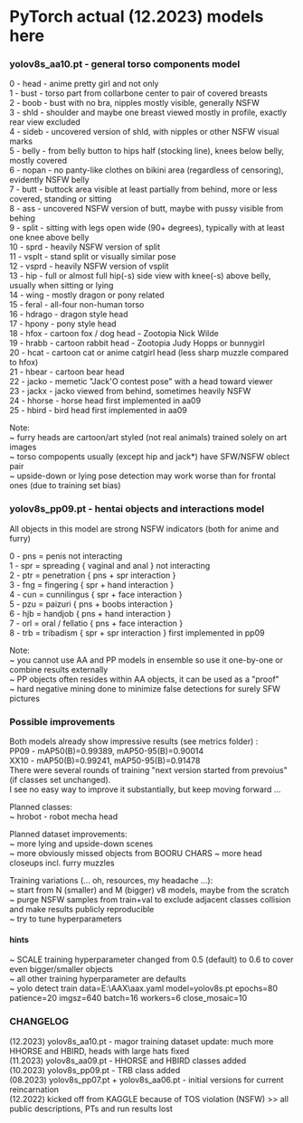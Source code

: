 # PyTorch actual (12.2023) models here

### yolov8s_aa10.pt - general torso components model
 
 0 - head   - anime pretty girl and not only <br>
 1 - bust   - torso part from collarbone center to pair of covered breasts <br>
 2 - boob   - bust with no bra, nipples mostly visible, generally NSFW <br>
 3 - shld   - shoulder and maybe one breast viewed mostly in profile, exactly rear view excluded <br>
 4 - sideb  - uncovered version of shld, with nipples or other NSFW visual marks <br>
 5 - belly  - from belly button to hips half (stocking line), knees below belly, mostly covered <br>
 6 - nopan  - no panty-like clothes on bikini area (regardless of censoring), evidently NSFW belly <br>
 7 - butt   - buttock area visible at least partially from behind, more or less covered, standing or sitting <br>
 8 - ass    - uncovered NSFW version of butt, maybe with pussy visible from behing <br>
 9 - split  - sitting with legs open wide (90+ degrees), typically with at least one knee above belly <br>
10 - sprd   - heavily NSFW version of split <br>
11 - vsplt  - stand split or visually similar pose <br>
12 - vsprd  - heavily NSFW version of vsplit <br>
13 - hip    - full or almost full hip(-s) side view with knee(-s) above belly, usually when sitting or lying <br>
14 - wing   - mostly dragon or pony related <br>
15 - feral  - all-four non-human torso <br>
16 - hdrago - dragon style head <br>
17 - hpony  - pony style head <br>
18 - hfox   - cartoon fox / dog head - Zootopia Nick Wilde <br>
19 - hrabb  - cartoon rabbit head - Zootopia Judy Hopps or bunnygirl <br>
20 - hcat   - cartoon cat or anime catgirl head (less sharp muzzle compared to hfox) <br>
21 - hbear  - cartoon bear head <br>
22 - jacko  - memetic "Jack'O contest pose" with a head toward viewer <br>
23 - jackx  - jacko viewed from behind, sometimes heavily NSFW <br>
24 - hhorse - horse head first implemented in aa09 <br>
25 - hbird - bird head first implemented in aa09 <br>

Note: <br>
~ furry heads are cartoon/art styled (not real animals) trained solely on art images <br>
~ torso compopents usually (except hip and jack*) have SFW/NSFW oblect pair <br>
~ upside-down or lying pose detection may work worse than for frontal ones (due to training set bias) <br>


### yolov8s_pp09.pt - hentai objects and interactions model

All objects in this model are strong NSFW indicators (both for anime and furry) <br>

0 - pns = penis not interacting <br>
1 - spr = spreading { vaginal and anal } not interacting <br>
2 - ptr = penetration { pns + spr interaction } <br>
3 - fng = fingering { spr + hand interaction } <br>
4 - cun = cunnilingus { spr + face interaction } <br>
5 - pzu = paizuri { pns + boobs interaction } <br>
6 - hjb = handjob { pns + hand interaction } <br>
7 - orl = oral / fellatio { pns + face interaction } <br>
8 - trb = tribadism { spr + spr interaction } first implemented in pp09 <br>

Note: <br>
~ you cannot use AA and PP models in ensemble so use it one-by-one or combine results externally <br>
~ PP objects often resides within AA objects, it can be used as a "proof" <br>
~ hard negative mining done to minimize false detections for surely SFW pictures <br>

### Possible improvements

Both models already show impressive results (see metrics folder) : <br>
PP09 - mAP50(B)=0.99389, mAP50-95(B)=0.90014 <br>
XX10 - mAP50(B)=0.99241, mAP50-95(B)=0.91478 <br>
There were several rounds of training "next version started from prevoius" (if classes set unchanged). <br>
I see no easy way to improve it substantially, but keep moving forward ... <br>

Planned classes: <br>
~ hrobot - robot mecha head <br>

Planned dataset improvements: <br>
~ more lying and upside-down scenes <br>
~ more obviously missed objects from BOORU CHARS
~ more head closeups incl. furry muzzles <br>

Training variations (... oh, resources, my headache ...): <br>
~ start from N (smaller) and M (bigger) v8 models, maybe from the scratch <br>
~ purge NSFW samples from train+val to exclude adjacent classes collision and make results publicly reproducible <br>
~ try to tune hyperparameters <br>

#### hints

~ SCALE training hyperparameter changed from 0.5 (default) to 0.6 to cover even bigger/smaller objects <br>
~ all other training hyperparameter are defaults <br>
~ yolo detect train data=E:\AAX\aax.yaml model=yolov8s.pt epochs=80 patience=20 imgsz=640 batch=16 workers=6 close_mosaic=10

### CHANGELOG

(12.2023) yolov8s_aa10.pt - magor training dataset update: much more HHORSE and HBIRD, heads with large hats fixed<br>
(11.2023) yolov8s_aa09.pt - HHORSE and HBIRD classes added <br>
(10.2023) yolov8s_pp09.pt - TRB class added <br>
(08.2023) yolov8s_pp07.pt + yolov8s_aa06.pt - initial versions for current reincarnation <br>
(12.2022) kicked off from KAGGLE because of TOS violation (NSFW) >> all public descriptions, PTs and run results lost <br>
